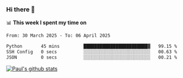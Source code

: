 ### Hi there 👋

📊 **This week I spent my time on**
<!--START_SECTION:waka-->

```txt
From: 30 March 2025 - To: 06 April 2025

Python       45 mins         ████████████████████████▓   99.15 %
SSH Config   0 secs          ░░░░░░░░░░░░░░░░░░░░░░░░░   00.63 %
JSON         0 secs          ░░░░░░░░░░░░░░░░░░░░░░░░░   00.21 %
```

<!--END_SECTION:waka-->


[![Paul's github stats](https://github-readme-stats.vercel.app/api?username=mickeyouyou&theme=dracula&show_icons=true)](https://github.com/anuraghazra/github-readme-stats)
